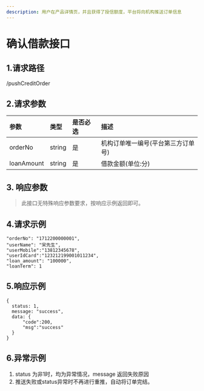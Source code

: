 ```yaml
---
description: 用户在产品详情页，并且获得了授信额度，平台将向机构推送订单信息
---
```


# 确认借款接口

## 1.请求路径

/pushCreditOrder

## 2.请求参数

| 参数 | 类型 | 是否必选 | 描述 |
| :--- | :--- | :--- | :--- |
| orderNo | string | 是 | 机构订单唯一编号\(平台第三方订单号\) |
| loanAmount | string | 是 | 借款金额\(单位:分\) |

## 3. 响应参数 <a id="&#x54CD;&#x5E94;&#x53C2;&#x6570;"></a>

> 此接口无特殊响应参数要求，按响应示例返回即可。

## 4.请求示例

```text
"orderNo": "1712200000001",
"userName": "宋先生",
"userMobile":"13812345678",
"userIdCard":"123212199001011234",
"loan_amount": "100000",
"loanTerm": 1
```

## 5.响应示例

```text
{
  status: 1,
  message: "success",
  data: {
      "code":200,
      "msg":"success"
  }
}
```

## 6.异常示例 <a id="&#x5F02;&#x5E38;&#x793A;&#x4F8B;"></a>

1. status 为非1时，均为异常情况，message 返回失败原因
2. 推送失败或status异常时不再进行重推，自动将订单完结。

